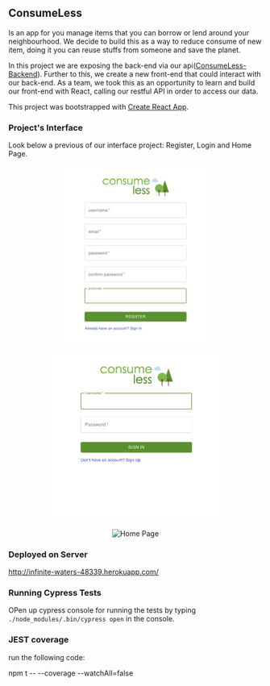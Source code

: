 ## ConsumeLess

Is an app for you manage items that you can borrow or lend around your neighbourhood. We decide to build this as a way to reduce consume of new item, doing it you can reuse stuffs from someone and save the planet.

In this project we are exposing the back-end via our api([ConsumeLess-Backend](https://github.com/irafaelasilva/ConsumeLess-backend)). Further to this, we create a new front-end that could interact with our back-end. As a team, we took this as an opportunity to learn and build our front-end with React, calling our restful API in order to access our data.

This project was bootstrapped with [Create React App](https://github.com/facebook/create-react-app).

### Project's Interface

Look below a previous of our interface project:
Register, Login and Home Page.

<p align="center">
  <img src="https://github.com/irafaelasilva/ConsumeLess-frontend/blob/master/public/register.png" width="300" title="Register Page">
  <img src="https://github.com/irafaelasilva/ConsumeLess-frontend/blob/master/public/login.png" width="350" alt="Login Page">
</p>


<p align="center">
  <img src="https://github.com/irafaelasilva/ConsumeLess-frontend/blob/master/public/home.png" width="450" title="Home Page">
</p>


### Deployed on Server
http://infinite-waters-48339.herokuapp.com/

### Running Cypress Tests
OPen up cypress console for running the tests by typing `./node_modules/.bin/cypress open` in the console.

### JEST coverage
run the following code:

npm t -- --coverage --watchAll=false

